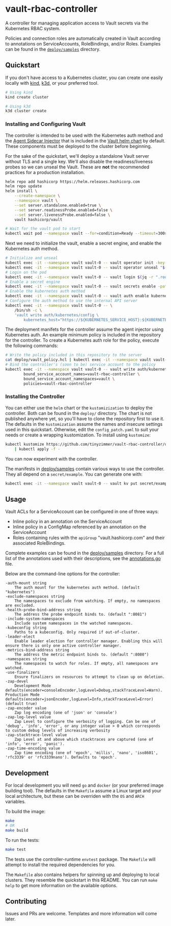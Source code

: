 # vault-rbac-controller

A controller for managing application access to Vault secrets via the Kubernetes RBAC system.

Policies and connection roles are automatically created in Vault according to annotations on ServiceAccounts, RoleBindings, and/or Roles.
Examples can be found in the [`deploy/samples`](deploy/samples) directory.

## Quickstart

If you don't have access to a Kubernetes cluster, you can create one easily locally with [kind](https://kind.sigs.k8s.io/), [k3d](https://k3d.io/), or your preferred tool.

```bash
# Using kind
kind create cluster

# Using k3d
k3d cluster create
```

### Installing and Configuring Vault

The controller is intended to be used with the Kubernetes auth method and the [Agent Sidecar Injector](https://developer.hashicorp.com/vault/docs/platform/k8s/injector) that
is included in the [Vault helm chart](https://developer.hashicorp.com/vault/docs/platform/k8s/helm) by default.
These components must be deployed to the cluster before beginning.

For the sake of the quickstart, we'll deploy a standalone Vault server without TLS and a single key.
We'll also disable the readiness/liveness probes so we can unseal the Vault. 
These are **not** the recommended practices for a production installation.

```bash
helm repo add hashicorp https://helm.releases.hashicorp.com
helm repo update
helm install \
    --create-namespace \
    --namespace vault \
    --set server.standalone.enabled=true \
    --set server.readinessProbe.enabled=false \
    --set server.livenessProbe.enabled=false \
    vault hashicorp/vault

# Wait for the vault pod to start
kubectl wait pod --namespace vault --for=condition=Ready --timeout=300s vault-0
```

Next we need to initialize the vault, enable a secret engine, and enable the Kubernetes auth method.

```bash
# Initialize and unseal
kubectl exec -it --namespace vault vault-0 -- vault operator init -key-shares=1 -key-threshold=1 -format=json > keys.json
kubectl exec -it --namespace vault vault-0 -- vault operator unseal "$(jq -r ".unseal_keys_b64[]" keys.json)"
# Login on the pod
kubectl exec -it --namespace vault vault-0 -- vault login $(jq -r ".root_token" keys.json)
# Enable a secret engine
kubectl exec -it --namespace vault vault-0 -- vault secrets enable -path=secret kv-v2
# Enable the kubernetes auth method
kubectl exec -it --namespace vault vault-0 -- vault auth enable kubernetes
# Configure the auth method to use the internal API server
kubectl exec -it --namespace vault vault-0 -- \
    /bin/sh -c \
    'vault write auth/kubernetes/config \
        kubernetes_host="https://${KUBERNETES_SERVICE_HOST}:${KUBERNETES_SERVICE_PORT}"'
```

The deployment manifets for the controller assume the agent injector using Kubernetes auth.
An example minimum policy is included in the repository for the controller.
To create a Kubernetes auth role for the policy, execute the following commands:

```bash
# Write the policy included in this repository to the server
cat deploy/vault_policy.hcl | kubectl exec -it --namespace vault vault-0 -- vault policy write vault-rbac-controller -
# Bind the controller's (soon to be) service account to the policy
kubectl exec -it --namespace vault vault-0 -- vault write auth/kubernetes/role/vault-rbac-controller \
		bound_service_account_names=vault-rbac-controller \
		bound_service_account_namespaces=vault \
		policies=vault-rbac-controller
```

### Installing the Controller

You can either use the `helm` chart or the `kustomizization` to deploy the controller.
Both can be found in the `deploy/` directory.
The chart is not published anywhere yet, so you'll have to clone the repository first to use it.
The defaults in the `kustomization` assume the names and insecure settings used in this quickstart.
Otherwise, edit the `config_patch.yaml` to suit your needs or create a wrapping kustomization.
To install using `kustomize`:

```bash
kubectl kustomize https://github.com/tinyzimmer/vault-rbac-controller/deploy/kustomize \
    | kubectl apply -f -
```

You can now experiment with the controller.

The manifests in [deploy/samples](deploy/samples) contain various ways to use the controller.
They all depend on a `secret/example`. You can generate one with:

```bash
kubectl exec -it --namespace vault vault-0 -- vault kv put secret/example api_key=$(uuidgen)
```

## Usage

Vault ACLs for a ServiceAccount can be configured in one of three ways:

 - Inline policy in an annotation on the ServiceAccount
 - Inline policy in a ConfigMap referenced by an annotation on the ServiceAccount
 - Roles containing rules with the `apiGroup` "vault.hashicorp.com" and their associated RoleBindings.

Complete examples can be found in the [deploy/samples](deploy/samples) directory.
For a full list of the annotations used with their descriptions, see the [annotations.go](internal/api/annotations.go) file.

Below are the command-line options for the controller:

```
-auth-mount string
    The auth mount for the kubernetes auth method. (default "kubernetes")
-exclude-namespaces string
    The namespaces to exclude from watching. If empty, no namespaces are excluded.
-health-probe-bind-address string
    The address the probe endpoint binds to. (default ":8081")
-include-system-namespaces
    Include system namespaces in the watched namespaces.
-kubeconfig string
    Paths to a kubeconfig. Only required if out-of-cluster.
-leader-elect
    Enable leader election for controller manager. Enabling this will ensure there is only one active controller manager.
-metrics-bind-address string
    The address the metric endpoint binds to. (default ":8080")
-namespaces string
    The namespaces to watch for roles. If empty, all namespaces are watched.
-use-finalizers
    Ensure finalizers on resources to attempt to clean up on deletion.
-zap-devel
    Development Mode defaults(encoder=consoleEncoder,logLevel=Debug,stackTraceLevel=Warn). Production Mode defaults(encoder=jsonEncoder,logLevel=Info,stackTraceLevel=Error) (default true)
-zap-encoder value
    Zap log encoding (one of 'json' or 'console')
-zap-log-level value
    Zap Level to configure the verbosity of logging. Can be one of 'debug', 'info', 'error', or any integer value > 0 which corresponds to custom debug levels of increasing verbosity
-zap-stacktrace-level value
    Zap Level at and above which stacktraces are captured (one of 'info', 'error', 'panic').
-zap-time-encoding value
    Zap time encoding (one of 'epoch', 'millis', 'nano', 'iso8601', 'rfc3339' or 'rfc3339nano'). Defaults to 'epoch'.
```

## Development

For local development you will need `go` and `docker` (or your preferred image building tool).
The defaults in the `Makefile` assume a Linux target and your local architecture, but these can be overriden with the `OS` and `ARCH` variables.

To build the image:

```bash
make
# OR
make build
```

To run the tests:

```bash
make test
```

The tests use the controller-runtime `envtest` package. 
The `Makefile` will attempt to install the required dependencies for you.

The `Makefile` also contains helpers for spinning up and deploying to local clusters.
They resemble the quickstart in this README. 
You can run `make help` to get more information on the available options.

## Contributing

Issues and PRs are welcome. Templates and more information will come later.

